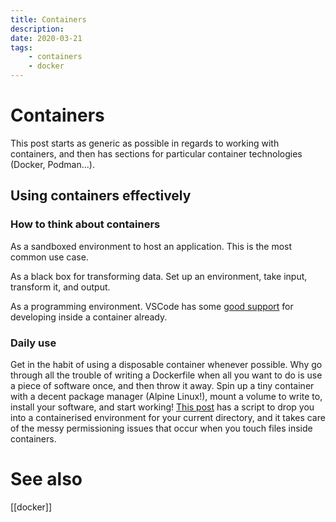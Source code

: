 ```yaml
---
title: Containers
description:
date: 2020-03-21
tags:
    - containers
	- docker
---
```


# Containers
This post starts as generic as possible in regards to working with containers, and then has sections for particular container technologies (Docker, Podman...).

## Using containers effectively

### How to think about containers

As a sandboxed environment to host an application. This is the most common use case.

As a black box for transforming data. Set up an environment, take input, transform it, and output.

As a programming environment. VSCode has some [good support](https://code.visualstudio.com/docs/remote/containers) for developing inside a container already.

### Daily use

Get in the habit of using a disposable container whenever possible. Why go through all the trouble of writing a Dockerfile when all you want to do is use a piece of software once, and then throw it away. Spin up a tiny container with a decent package manager (Alpine Linux!), mount a volume to write to, install your software, and start working! [This post](https://news.ycombinator.com/item?id=23275315) has a script to drop you into a containerised environment for your current directory, and it takes care of the messy permissioning issues that occur when you touch files inside containers.

# See also

[[docker]]